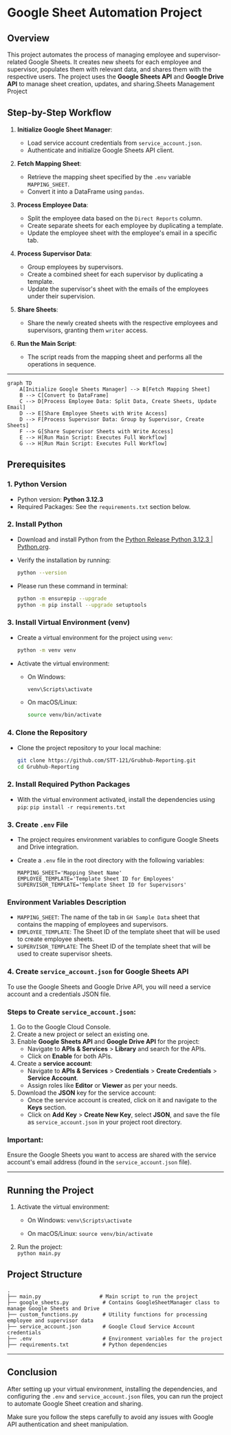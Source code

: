 # Google Sheet Automation Project

## Overview

This project automates the process of managing employee and supervisor-related Google Sheets. It creates new sheets for each employee and supervisor, populates them with relevant data, and shares them with the respective users. The project uses the **Google Sheets API** and **Google Drive API** to manage sheet creation, updates, and sharing.Sheets Management Project

## Step-by-Step Workflow

1. **Initialize Google Sheet Manager**:
   - Load service account credentials from `service_account.json`.
   - Authenticate and initialize Google Sheets API client.

2. **Fetch Mapping Sheet**:
   - Retrieve the mapping sheet specified by the `.env` variable `MAPPING_SHEET`.
   - Convert it into a DataFrame using `pandas`.

3. **Process Employee Data**:
   - Split the employee data based on the `Direct Reports` column.
   - Create separate sheets for each employee by duplicating a template.
   - Update the employee sheet with the employee's email in a specific tab.

4. **Process Supervisor Data**:
   - Group employees by supervisors.
   - Create a combined sheet for each supervisor by duplicating a template.
   - Update the supervisor's sheet with the emails of the employees under their supervision.

5. **Share Sheets**:
   - Share the newly created sheets with the respective employees and supervisors, granting them `writer` access.

6. **Run the Main Script**:
   - The script reads from the mapping sheet and performs all the operations in sequence.
---

```mermaid
graph TD
    A[Initialize Google Sheets Manager] --> B[Fetch Mapping Sheet]
    B --> C[Convert to DataFrame]
    C --> D[Process Employee Data: Split Data, Create Sheets, Update Email]
    D --> E[Share Employee Sheets with Write Access]
    D --> F[Process Supervisor Data: Group by Supervisor, Create Sheets]
    F --> G[Share Supervisor Sheets with Write Access]
    E --> H[Run Main Script: Executes Full Workflow]
    G --> H[Run Main Script: Executes Full Workflow]

```
## Prerequisites

### 1. Python Version

-   Python version: **Python 3.12.3**
-   Required Packages: See the `requirements.txt` section below.

### 2. Install Python

-   Download and install Python from the [Python Release Python 3.12.3 | Python.org](https://www.python.org/downloads/release/python-3123/).
    
-   Verify the installation by running:
    
    ```bash
    python --version
    ```
-   Please run these command in terminal:
    
    ```bash
    python -m ensurepip --upgrade
    python -m pip install --upgrade setuptools
    
    ```

### 3. Install Virtual Environment (venv)

-   Create a virtual environment for the project using `venv`:
    
    ```bash
    python -m venv venv
    ```
    
-   Activate the virtual environment:
    
    -   On Windows:
        
        ```bash
        venv\Scripts\activate
        ```
        
    -   On macOS/Linux:
		 ```bash
		source venv/bin/activate
		```
### 4. Clone the Repository
- Clone the project repository to your local machine:

	```bash
	git clone https://github.com/STT-121/Grubhub-Reporting.git 
	cd Grubhub-Reporting
	```
### 2. Install Required Python Packages

-   With the virtual environment activated, install the dependencies using `pip`:
    `pip install -r requirements.txt` 
    

### 3. Create `.env` File

-   The project requires environment variables to configure Google Sheets and Drive integration.
    
-   Create a `.env` file in the root directory with the following variables:
    ```
    MAPPING_SHEET='Mapping Sheet Name'
    EMPLOYEE_TEMPLATE='Template Sheet ID for Employees'
    SUPERVISOR_TEMPLATE='Template Sheet ID for Supervisors'
    ``` 
    

### **Environment Variables Description**

-   `MAPPING_SHEET`: The name of the tab in `GH Sample Data` sheet that contains the mapping of employees and supervisors.
-   `EMPLOYEE_TEMPLATE`: The Sheet ID of the template sheet that will be used to create employee sheets.
-   `SUPERVISOR_TEMPLATE`: The Sheet ID of the template sheet that will be used to create supervisor sheets.

### 4. Create `service_account.json` for Google Sheets API

To use the Google Sheets and Google Drive API, you will need a service account and a credentials JSON file.

### Steps to Create `service_account.json`:

1.  Go to the Google Cloud Console.
2.  Create a new project or select an existing one.
3.  Enable **Google Sheets API** and **Google Drive API** for the project:
    -   Navigate to **APIs & Services** > **Library** and search for the APIs.
    -   Click on **Enable** for both APIs.
4.  Create a **service account**:
    -   Navigate to **APIs & Services** > **Credentials** > **Create Credentials** > **Service Account**.
    -   Assign roles like **Editor** or **Viewer** as per your needs.
5.  Download the **JSON** key for the service account:
    -   Once the service account is created, click on it and navigate to the **Keys** section.
    -   Click on **Add Key** > **Create New Key**, select **JSON**, and save the file as `service_account.json` in your project root directory.

### Important:

Ensure the Google Sheets you want to access are shared with the service account's email address (found in the `service_account.json` file).

----------

## Running the Project

1.  Activate the virtual environment:
    
    -   On Windows:
        `venv\Scripts\activate` 
        
    -   On macOS/Linux:
        `source venv/bin/activate` 
        
2.  Run the project:    
    `python main.py`

## Project Structure

```
.
├── main.py                   # Main script to run the project
├── google_sheets.py           # Contains GoogleSheetManager class to manage Google Sheets and Drive
├── custom_functions.py        # Utility functions for processing employee and supervisor data
├── service_account.json       # Google Cloud Service Account credentials
├── .env                       # Environment variables for the project
├── requirements.txt           # Python dependencies

```
----------
## Conclusion

After setting up your virtual environment, installing the dependencies, and configuring the `.env` and `service_account.json` files, you can run the project to automate Google Sheet creation and sharing.

Make sure you follow the steps carefully to avoid any issues with Google API authentication and sheet manipulation.
